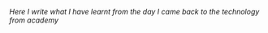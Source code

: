*Here I write what I have learnt from the day I came back to the technology from academy*


      
      
 

    
    
    
    
